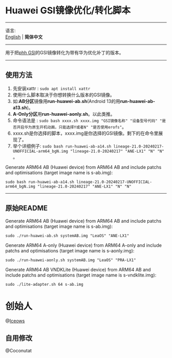 # Huawei GSI镜像优化/转化脚本  
***
语言:  
[English](README_CN.md) | **简体中文**  
***
用于把[phh GSI](https://github.com/phhusson/treble_experimentations/wiki/Generic-System-Image-%28GSI%29-list)的GSI镜像转化为带有华为优化补丁的版本。  
***
## 使用方法  

1. 先安装xattr : `sudo apt install xattr`
2. 使用什么脚本取决于你想转换什么版本的GSI镜像。
3. 如:**AB分区**镜像用**run-huawei-ab.sh**(Android 13的用**run-huawei-ab-a13.sh**)。
4. **A-Only分区**用**run-huawei-aonly.sh**。以此类推。
5. 命令语法是 : `sudo bash xxxx.sh xxxx.img "GSI镜像名称" "设备型号代码" "是否开启华为原生开机动画，只能选择Y或者N" "是否使用erofs"`。
6. xxxx.sh是你选择的脚本，xxxx.img是你选择的GSI镜像。剩下的在命令里展现了。
7. 举个详细例子: `sudo bash run-huawei-ab-a14.sh lineage-21.0-20240217-UNOFFICIAL-arm64_bgN.img "lineage-21.0-20240217" "ANE-LX1" "N" "N"` 。

Generate ARM64 AB (Huawei device) from ARM64 AB and include patchs and optimisations (target image name is s-ab.img):

    sudo bash run-huawei-ab-a14.sh lineage-21.0-20240217-UNOFFICIAL-arm64_bgN.img "lineage-21.0-20240217" "ANE-LX1" "N" "N"


   
***
## 原始README
Generate ARM64 AB (Huawei device) from ARM64 AB and include patchs and optimisations (target image name is s-ab.img):

    sudo ./run-huawei-ab.sh systemAB.img "LeaOS" "ANE-LX1"

Generate ARM64 A-only (Huawei device) from ARM64 A-only and include patchs and optimisations (target image name is s-aonly.img):

    sudo ./run-huawei-aonly.sh systemAB.img "LeaOS" "PRA-LX1"

Generate ARM64 AB VNDKLite (Huawei device) from ARM64 AB and include patchs and optimisations (target image name is s-vndklite.img):

    sudo ./lite-adapter.sh 64 s-ab.img 

# 创始人
@[Iceows](https://github.com/Iceows)

## 自用修改
@Coconutat
